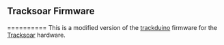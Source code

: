 ## Tracksoar Firmware
==========
This is a modified version of the [trackduino](https://github.com/trackuino/trackuino) firmware for the [Tracksoar](www.tracksoar.com) hardware.
